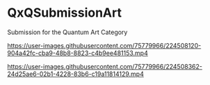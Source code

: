 # QxQSubmissionArt
Submission for the Quantum Art Category 





https://user-images.githubusercontent.com/75779966/224508120-904a42fc-cba9-48b8-8823-c4b9ee481153.mp4



https://user-images.githubusercontent.com/75779966/224508362-24d25ae6-02b1-4228-83b6-c19a11814129.mp4

